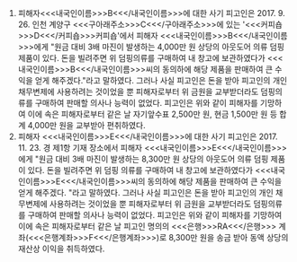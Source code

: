 1. 피해자<<<내국인이름>>>B<<</내국인이름>>>에 대한 사기
피고인은 2017. 9. 26. 인천 계양구 <<<구아래주소>>>C<<</구아래주소>>>에 있는 '<<<커피숍>>>D<<</커피숍>>>커피숍'에서 피해자 <<<내국인이름>>>B<<</내국인이름>>>에게 "원금 대비 3배 마진이 발생하는 4,000만 원 상당의 아웃도어 의류 덤핑제품이 있다. 돈을 빌려주면 위 덤핑의류를 구매하여 내 창고에 보관하였다가 <<<내국인이름>>>B<<</내국인이름>>>씨의 동의하에 해당 제품을 판매하여 큰 수익을 얻게 해주겠다."라고 말하였다.
그러나 사실 피고인은 돈을 받아 피고인의 개인 채무변제에 사용하려는 것이었을 뿐 피해자로부터 위 금원을 교부받더라도 덤핑의류를 구매하여 판매할 의사나 능력이 없었다.
피고인은 위와 같이 피해자를 기망하여 이에 속은 피해자로부터 같은 날 자기앞수표 2,500만 원, 현금 1,500만 원 등 합계 4,000만 원을 교부받아 편취하였다.
2. 피해자 <<<내국인이름>>>E<<</내국인이름>>>에 대한 사기
피고인은 2017. 11. 23. 경 제1항 기재 장소에서 피해자 <<<내국인이름>>>E<<</내국인이름>>>에게 "원금 대비 3배 마진이 발생하는 8,300만 원 상당의 아웃도어 의류 덤핑 제품이 있다. 돈을 빌려주면 위 덤핑 의류를 구매하여 내 창고에 보관하였다가 <<<내국인이름>>>E<<</내국인이름>>>씨의 동의하에 해당 제품을 판매하여 큰 수익을 얻게 해주겠다. "라고 말하였다.
그러나 사실 피고인은 돈을 받아 피고인의 개인 채무변제에 사용하려는 것이었을 뿐 피해자로부터 위 금원을 교부받더라도 덤핑의류를 구매하여 판매할 의사나 능력이 없었다.
피고인은 위와 같이 피해자를 기망하여 이에 속은 피해자로부터 같은 날 피고인 명의의 <<<은행>>>RA<<</은행>>> 계좌(<<<은행계좌>>>F<<</은행계좌>>>)로 8,300만 원을 송금 받아 동액 상당의 재산상 이익을 취득하였다.